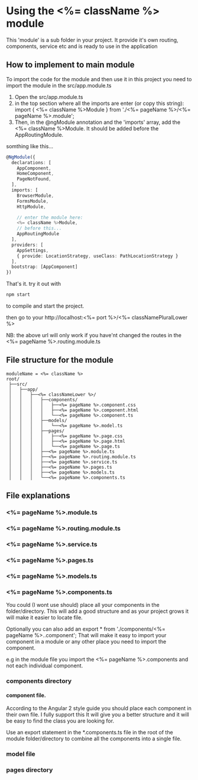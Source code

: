 # Using the <%= className %> module

This 'module' is a sub folder in your project. It provide it's own routing, components, service etc
and is ready to use in the application

## How to implement to main module 
To import the code for the module and then use it in this project you need to 
import the module in the src/app.module.ts 

1. Open the src/app.module.ts
2. in the top section where all the imports are enter (or copy this string): import { <%= className %>Module } from './<%= pageName %>/<%= pageName %>.module';
3. Then, in the @ngModule annotation and the 'imports' array, add the <%= className %>Module. It should be added before the AppRoutingModule.

somthing like this...

```typescript
@NgModule({
  declarations: [
    AppComponent,  
    HomeComponent,
    PageNotFound,
  ],
  imports: [
    BrowserModule,
    FormsModule,
    HttpModule,   

    // enter the module here:         
    <%= className %>Module, 
    // before this...
    AppRoutingModule
  ],
  providers: [   
    AppSettings, 
    { provide: LocationStrategy, useClass: PathLocationStrategy }
  ],
  bootstrap: [AppComponent]
})
```

That's it. try it out with
```cmd
npm start
```
to compile and start the project.

then go to your http://localhost:<%= port %>/<%= classNamePluralLower %>

NB: the above url will only work if you have'nt changed the routes in the <%= pageName %>.routing.module.ts

## File structure for the module
```
moduleName = <%= className %>
root/
 ├──src/                       
 │   ├──app/                   
 │   │   ├──<%= classNameLower %>/                             
 │   │   │   ├──components/                      
 │   │   │   │   ├──<%= pageName %>.component.css       
 │   │   │   │   ├──<%= pageName %>.component.html       
 │   │   │   │   └──<%= pageName %>.component.ts         
 │   │   │   ├──models/                          
 │   │   │   │   └──<%= pageName %>.model.ts             
 │   │   │   ├──pages/                           
 │   │   │   │   ├──<%= pageName %>.page.css       
 │   │   │   │   ├──<%= pageName %>.page.html       
 │   │   │   │   └──<%= pageName %>.page.ts         
 │   │   │   ├──<%= pageName %>.module.ts                
 │   │   │   ├──<%= pageName %>.routing.module.ts        
 │   │   │   ├──<%= pageName %>.service.ts               
 │   │   │   ├──<%= pageName %>.pages.ts                 
 │   │   │   ├──<%= pageName %>.models.ts               
 │   │   │   └──<%= pageName %>.components.ts            
```

## File explanations

### <%= pageName %>.module.ts
### <%= pageName %>.routing.module.ts
### <%= pageName %>.service.ts
### <%= pageName %>.pages.ts
### <%= pageName %>.models.ts

### <%= pageName %>.components.ts

You could (I wont use should) place all your components in the folder/directory. 
This will add a good structure and as your project grows it will make it easier to locate file.

Optionally you can also add an export * from './components/<%= pageName %>..component';
That will make it easy to import your component in a module or any other place you need
to import the component.

e.g in the module file you import the <%= pageName %>.components and not each individual component.

### components directory

#### component file.
According to the Angular 2 style guide you should place each component in their own file. I fully support this
It will give you a better structure and it will be easy to find the class you are looking for.

Use an export statement in the *.components.ts file in the root of the module folder/directory to combine 
all the components into a single file.

### model file

### pages directory
